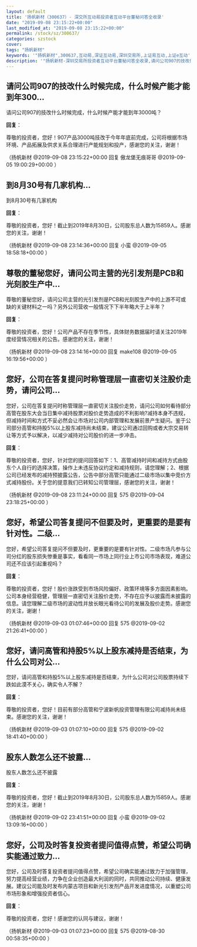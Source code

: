 ```yaml
---
layout: default
title: '扬帆新材（300637）- 深交所互动易投资者互动平台董秘问答全收录'
date: "2019-09-08 23:15:22+00:00"
last_modified_at: "2019-09-08 23:15:22+00:00"
permalink: /stock/sz/300637/
categories: szstock
cover: 
tags: "扬帆新材"
keywords: '"扬帆新材",300637,互动易,深证互动易,深圳交易所,上证易互动,上证e互动'
description: '"扬帆新材-深圳交易所投资者互动平台董秘问答全收录,请问公司907的技改什么时候完成，什么时候产能才能到年3000吨？"'
---
```


## 请问公司907的技改什么时候完成，什么时候产能才能到年300...

请问公司907的技改什么时候完成，什么时候产能才能到年3000吨？

**回复**：

尊敬的投资者，您好！907产品3000吨技改于今年年底前完成，公司将根据市场环境、产品拓展及供求关系合理进行产能规划和投产，感谢您的关注，谢谢！ 

（扬帆新材  @2019-09-08 23:15:22+00:00 回复 傲龙堡无痕哥哥  @2019-09-05 19:00:29+00:00 ）

## 到8月30号有几家机构...

到8月30号有几家机构

**回复**：

尊敬的投资者，您好！截止到2019年8月30日，公司股东总人数为15859人。感谢您的关注，谢谢！ 

（扬帆新材  @2019-09-08 23:14:36+00:00 回复 小蛮  @2019-09-05 18:58:18+00:00 ）

## 尊敬的董秘您好，请问公司主营的光引发剂是PCB和光刻胶生产中...

尊敬的董秘您好，请问公司主营的光引发剂是PCB和光刻胶生产中的上游不可或缺的关键材料之一吗？另外公司营收一般情况下下半年略大于上半年？

**回复**：

尊敬的投资者，您好！公司产品不存在季节性，具体财务数据届时请关注2019年度经营情况相关的公告。感谢您的关注，谢谢！ 

（扬帆新材  @2019-09-08 23:14:16+00:00 回复 make108  @2019-09-05 16:19:56+00:00 ）

## 您好，公司在答复提问时称管理层一直密切关注股价走势，请问公司...

您好，公司在答复提问时称管理层一直密切关注股价走势，请问公司如何看待部分高管在股东大会当日集中减持股票对股价走势造成的不利影响?减持本身不违规，但减持时间和方式不妥必然会让市场对公司内部管理和发展前景产生疑问。鉴于公司部分高管和持股5%以上股东减持尚未结束，建议公司通过回购或者大宗交易转让等方式予以解决，以减少减持对公司股价的进一步冲击。

**回复**：

尊敬的投资者，您好，针对您的提问回答如下：1、高管减持时间和减持方式由股东个人自行的选择决策，操作上未违反协议约定和减持规则，请您理解；2、根据公司已经发布的减持预披露公告，公告中部分高管只能通过二级市场以集中竞价方式减持股份。关于您的提意我们已转知公司管理层，感谢您的关注，谢谢！ 

（扬帆新材  @2019-09-08 23:11:24+00:00 回复 575  @2019-09-04 23:18:25+00:00 ）

## 您好，希望公司答复提问不但要及时，更重要的是要有针对性。二级...

您好，希望公司答复提问不但要及时，更重要的是要有针对性。二级市场凡参与公司分红的股东损失惨重是事实，看看同一市场上同行业上市公司市场表现，难道公司还不应该引起重视吗？

**回复**：

尊敬的投资者，您好！股价涨跌受到市场风险偏好、政策环境等多方面因素影响。公司本身经营稳健，管理层一直密切关注股价走势，不存在应予以披露而未披露的信息。请您理解二级市场的波动性并放长眼光看待公司的发展及股价走势。感谢您的关注，谢谢！ 

（扬帆新材  @2019-09-03 01:07:46+00:00 回复 575  @2019-09-02 21:26:41+00:00 ）

## 您好，请问高管和持股5%以上股东减持是否结束，为什么公司对公...

您好，请问高管和持股5%以上股东减持是否结束，为什么公司对公司股票持续下跌如此漠不关心，确实令人不解？

**回复**：

尊敬的投资者，您好！目前有部分高管和宁波新帆投资管理有限公司减持尚未结束。感谢您的关注，谢谢！ 

（扬帆新材  @2019-09-03 01:07:10+00:00 回复 575  @2019-09-02 18:41:40+00:00 ）

## 股东人数怎么还不披露...

股东人数怎么还不披露

**回复**：

尊敬的投资者，您好！截止到2019年8月30日，公司股东总人数为15859人。感谢您的关注，谢谢！ 

（扬帆新材  @2019-09-02 23:41:51+00:00 回复 小蛮  @2019-09-02 13:09:16+00:00 ）

## 您好，公司及时答复投资者提问值得点赞，希望公司确实能通过致力...

您好，公司及时答复投资者提问值得点赞，希望公司确实能通过致力于加强管理，努力提高经营业绩，力争在企业创造最大利润的同时，共同推动公司持续、健康发展。建议公司能及时发布内蒙古项目和新光引发剂产品开发进度情况，以重塑公司市场形象和增强投资者信心。

**回复**：

尊敬的投资者，您好！感谢您的认同与建议，谢谢！ 

（扬帆新材  @2019-09-03 01:07:23+00:00 回复 575  @2019-08-30 00:58:35+00:00 ）

